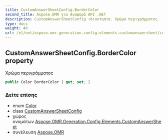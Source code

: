 ```yaml
---
title: CustomAnswerSheetConfig.BorderColor
second_title: Aspose.OMR για Αναφορά API .NET
description: CustomAnswerSheetConfig ιδιοκτησία. Χρώμα περιγράμματος
type: docs
weight: 40
url: /el/net/aspose.omr.generation.config.elements.customanswersheet/customanswersheetconfig/bordercolor/
---
```

## CustomAnswerSheetConfig.BorderColor property

Χρώμα περιγράμματος

```csharp
public Color BorderColor { get; set; }
```

### Δείτε επίσης

* enum [Color](../../../aspose.omr.generation/color/)
* class [CustomAnswerSheetConfig](../)
* χώρος ονομάτων [Aspose.OMR.Generation.Config.Elements.CustomAnswerSheet](../../customanswersheetconfig/)
* συνέλευση [Aspose.OMR](../../../)


